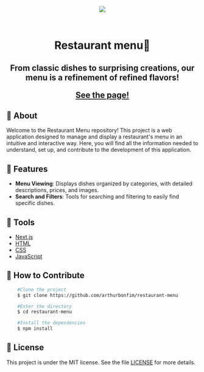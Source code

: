 <p align="center">
  <img src="./public/assets/page.gif.gif">
</p>

﻿<h1 align='center'>
    <p>Restaurant menu🍲</p>
</h1>


<h2 align="center">
  <p>From classic dishes to surprising creations, our menu is a refinement of refined flavors!</p>
  <a href="https://restaurant-menu-ten-bice.vercel.app/"'>
    See the page!
  </a>
</h2>

## 🥘 About 
Welcome to the Restaurant Menu repository! This project is a web application designed to manage and display a restaurant's menu in an intuitive and interactive way. Here, you will find all the information needed to understand, set up, and contribute to the development of this application.

## 🦐 Features
- **Menu Viewing**: Displays dishes organized by categories, with detailed descriptions, prices, and images.
- **Search and Filters**: Tools for searching and filtering to easily find specific dishes.

## 🔨 Tools
- [Next.js](https://nextjs.org/)
- [HTML](https://developer.mozilla.org/en-US/docs/Web/HTML)
- [CSS](https://developer.mozilla.org/pt-BR/docs/Web/CSS)
- [JavaScript](https://developer.mozilla.org/en-US/docs/Web/JavaScript)

## 🔴 How to Contribute
```bash
    #Clone the project
    $ git clone https://github.com/arthurbonfim/restaurant-menu
```
```bash
    #Enter the directory
    $ cd restaurant-menu
```
```bash
    #Install the dependencies
    $ npm install
```
## 📜 License
This project is under the MIT license. See the file [LICENSE](LICENSE.md) for more details.

